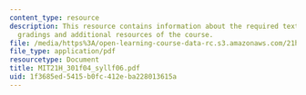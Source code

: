 ```yaml
---
content_type: resource
description: This resource contains information about the required textbooks, course
  gradings and additional resources of the course.
file: /media/https%3A/open-learning-course-data-rc.s3.amazonaws.com/21h-301-the-ancient-world-greece-fall-2004/1f3685ed5415b0fc412eba228013615a_MIT21H_301f04_syllf06.pdf
file_type: application/pdf
resourcetype: Document
title: MIT21H_301f04_syllf06.pdf
uid: 1f3685ed-5415-b0fc-412e-ba228013615a
---
```

